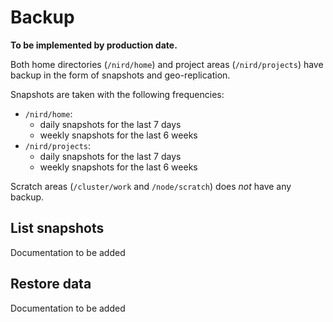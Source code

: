 # Backup

**To be implemented by production date.**

Both home directories (`/nird/home`) and project areas (`/nird/projects`) have
backup in the form of snapshots and geo-replication.

Snapshots are taken with the following frequencies:
* `/nird/home`: 
  - daily snapshots for the last 7 days
  - weekly snapshots for the last 6 weeks
* `/nird/projects`:
  - daily snapshots for the last 7 days
  - weekly snapshots for the last 6 weeks

Scratch areas (`/cluster/work` and `/node/scratch`) does *not* have any backup.

## List snapshots

Documentation to be added

## Restore data

Documentation to be added

